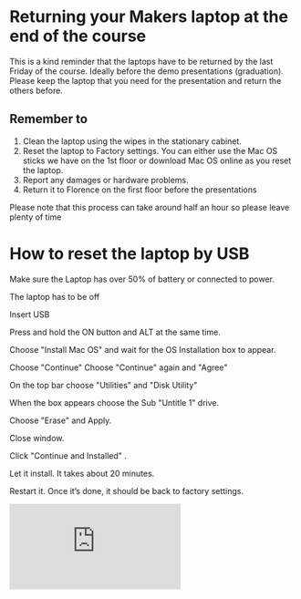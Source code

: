 # Returning your Makers laptop at the end of the course

This is a kind reminder that the laptops have to be returned by the last Friday of the course.  Ideally before the demo presentations (graduation). Please keep the laptop that you need for the presentation and return the others before.

## Remember to

1. Clean the laptop using the wipes in the stationary cabinet.
2. Reset the laptop to Factory settings. You can either use the Mac OS sticks we have on the 1st floor or download Mac OS online as you reset the laptop.
3. Report any damages or hardware problems.
4. Return it to Florence on the first floor before the presentations

Please note that this process can take around half an hour so please leave plenty of time

# How to reset the laptop by USB

Make sure the Laptop has over 50% of battery or connected to power.

The laptop has to be off

Insert USB

Press and hold the ON button and ALT at the same time.

Choose "Install Mac OS"  and wait for the OS Installation box to appear.

Choose "Continue"
Choose "Continue" again and "Agree"

On the top bar choose "Utilities" and "Disk Utility"

When the box appears choose the  Sub "Untitle 1" drive.

Choose "Erase" and Apply.

Close window.

Click "Continue and Installed" .

Let it install. It takes about 20 minutes.

Restart it. Once it’s done, it should be back to factory settings.


![Tracking pixel](https://githubanalytics.herokuapp.com/course/pills/returning_your_makers_laptop.md)

